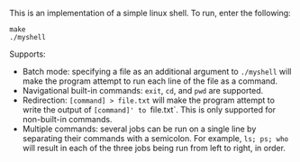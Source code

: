 This is an implementation of a simple linux shell. To run, enter the following:
```
make
./myshell
```

Supports:

- Batch mode: specifying a file as an additional argument to `./myshell` will
make the program attempt to run each line of the file as a command.
- Navigational built-in commands: `exit`, `cd`, and `pwd` are supported.
- Redirection: `[command] > file.txt` will make the program attempt to write the
output of `[command]' to `file.txt`. This is only supported for non-built-in commands.
- Multiple commands: several jobs can be run on a single line by separating their
commands with a semicolon. For example, `ls; ps; who` will result in each of the 
three jobs being run from left to right, in order.
